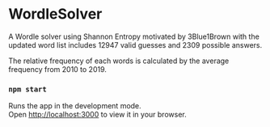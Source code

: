 # WordleSolver
A Wordle solver using Shannon Entropy motivated by 3Blue1Brown with the updated word list includes 12947 valid guesses and 2309 possible answers.

The relative frequency of each words is calculated by the average frequency from 2010 to 2019.

### `npm start`
Runs the app in the development mode.\
Open [http://localhost:3000](http://localhost:3000) to view it in your browser.
